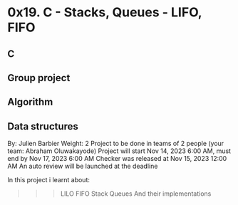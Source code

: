 # 0x19. C - Stacks, Queues - LIFO, FIFO
## C
## Group project
## Algorithm
## Data structures
 By: Julien Barbier
 Weight: 2
 Project to be done in teams of 2 people (your team: Abraham Oluwakayode)
 Project will start Nov 14, 2023 6:00 AM, must end by Nov 17, 2023 6:00 AM
 Checker was released at Nov 15, 2023 12:00 AM
 An auto review will be launched at the deadline

In this project i learnt about:
>>> LILO
>>> FIFO
>>> Stack
>>> Queues
>>> And their implementations
